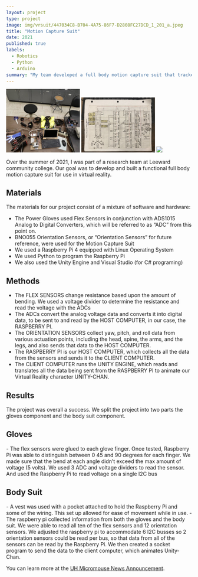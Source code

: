 ```yaml
---
layout: project
type: project
image: img/vrsuit/447034C8-B704-4A75-86F7-D2808FC27DCD_1_201_a.jpeg
title: "Motion Capture Suit"
date: 2021
published: true
labels:
  - Robotics
  - Python
  - Arduino
summary: "My team developed a full body motion capture suit that tracked user's motion for virtual reality"
---
```


<div class="text-center p-4">
  <img width="200px" src="../img/vrsuit/D3C10055-1BA6-47A8-88EC-2EFEBF927F6D.jpeg" class="img-thumbnail" >
  <img width="200px" src="../img/vrsuit/AF4DF049-9423-4120-8C4C-D30C1E06F37F.jpeg" class="img-thumbnail" >
  <img width="200px" src="..img/vrsuit/EC6661AA-F450-4C7F-BAF3-C4E0B0E23722.jpeg" class="img-thumbnail" >
</div>

Over the summer of 2021, I was part of a research team at Leeward community college. Our goal was to develop and built a functional full body motion capture suit for use in virtual reality.

## Materials
The materials for our project consist of a mixture of software and hardware:

  - The Power Gloves used Flex Sensors in conjunction with ADS1015 Analog to Digital Converters, which will be referred to as “ADC” from this point on.
  - BNO055 Orientation Sensors, or “Orientation Sensors” for future reference, were used for the Motion Capture Suit
  - We used a Raspberry Pi 4 equipped with Linux Operating System
  - We used Python to program the Raspberry Pi
  - We also used the Unity Engine and Visual Studio (for C# programing)

## Methods
  - The FLEX SENSORS change resistance based upon the amount of bending. We used a voltage divider to determine the resistance and read the voltage with the ADCs
  - The ADCs convert the analog voltage data and converts it into digital data, to be sent to and read by the HOST COMPUTER, in our case, the RASPBERRY PI.
  - The ORIENTATION SENSORS collect yaw, pitch, and roll data from various actuation points, including the head, spine, the arms, and the legs, and also sends that data to the HOST COMPUTER.
  - The RASPBERRY PI is our HOST COMPUTER, which collects all the data from the sensors and sends it to the CLIENT COMPUTER.
  - The CLIENT COMPUTER runs the UNITY ENGINE, which reads and translates all the data being sent from the RASPBERRY PI to animate our Virtual Reality character UNITY-CHAN.

## Results
The project was overall a success. We split the project into two parts the gloves component and the body suit component.
  <h2 class="subheading">Gloves</h2>
    - The flex sensors were glued to each glove finger. Once tested, Raspberry Pi was able to distinguish between 0 45 and 90 degrees for each     finger. We made sure that the bend at each angle didn’t exceed the max amount of voltage (5 volts). We used 3 ADC and voltage dividers to read the sensor. And used the Raspberry Pi to read voltage on a single I2C bus
  <h2 class="subheading">Body Suit</h2>
    - A vest was used with a pocket attached to hold the Raspberry Pi and some of the wiring. This set up allowed for ease of movement while in use.  
    - The raspberry pi collected information from both the gloves and the body suit.
We were able to read all ten of the flex sensors and 12 orientation sensors. We adjusted the raspberry pi to accommodate 6 I2C busses so 2 orientation sensors could be read per bus, so that 
data from all of the sensors can be read by the Raspberry Pi. We then created a socket program to send the data to the client computer, which animates Unity-Chan.


You can learn more at the [UH Micromouse News Announcement](https://manoa.hawaii.edu/news/article.php?aId=2857).

